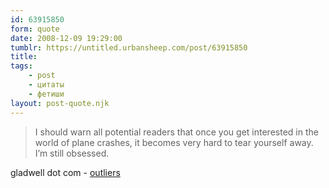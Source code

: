 ```yaml
---
id: 63915850
form: quote
date: 2008-12-09 19:29:00
tumblr: https://untitled.urbansheep.com/post/63915850
title: 
tags:
    - post
    - цитаты
    - фетиши
layout: post-quote.njk
---
```


<blockquote>
I should warn all potential readers that once you get interested in the world of plane crashes, it becomes very hard to tear yourself away. I&rsquo;m still obsessed.
</blockquote>

gladwell dot com - <a href="http://www.gladwell.com/outliers/index.html">outliers</a>
